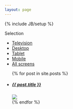 ```yaml
---
layout: page
---
```

{% include JB/setup %}

<!-- Start Section Portfolio Filter -->
<section id="portfolio-filter" class="container margin-50">
    <div class="row">
        <div class="span12">
            <div class="dropdown">
                <div class="dropmenu">
                    <p class="selected">Selection</p>
                </div>
                <div class="dropmenu-active">
                    <ul class="option-set" data-option-key="filter">
                        <li><a href="#filter" data-option-value=".television">Television</a></li>
                        <li><a href="#filter" data-option-value=".desktop">Desktop</a></li>
                        <li><a href="#filter" data-option-value=".tablet">Tablet</a></li>
                        <li><a href="#filter" data-option-value=".mobile">Mobile</a></li>
                        <li><a href="#filter" data-option-value=".all">All screens</a></li>
                    </ul>
                </div>
            </div>
        </div>
    </div>
</section>
<!-- End Section Portfolio Filter -->

<!-- Start Section Portfolio Projects -->
<section id="portfolio" class="container">
    <div class="row">
        <div id="portfolio-projects">
          <ul id="projects">
            {% for post in site.posts %}
              <li class="item-project span4 {{ post.classes }}">
                <h5>
                  <a href="{{ BASE_PATH }}{{ post.url }}">{{ post.title }}</a>
                  <span class="arrow-port"></span>
                </h5>      
                <a class="hover-wrap fancybox" href="{{ post.largeImg }}" data-fancybox-group="gallery" title="{{ page.tagline}}">
                  <img src="{{ post.smallImg }}" />
                  <div class="overlay"></div>
                </a>
              </li>
            {% endfor %}
          </ul>
        </div>
    </div>
</section>


